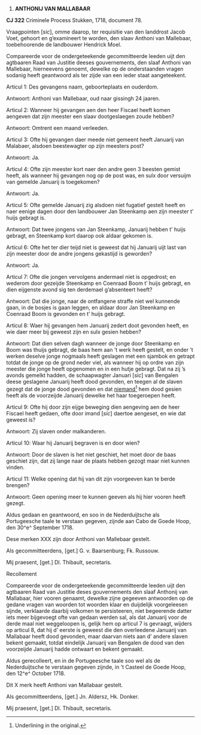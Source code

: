 1.  **ANTHONIJ VAN MALLABAAR**

**CJ 322** Criminele Process Stukken, 1718, document 78.

Vraagpointen \[*sic*\], omme daarop, ter requisitie van den landdrost
Jacob Voet, gehoort en g’examineert te worden, den slaav Anthoni van
Mallebaar, toebehoorende de landbouwer Hendrick Moel.

Compareerde voor de ondergeteekende gecommitteerde leeden uijt den
agtbaaren Raad van Justitie deeses gouvernements, den slaaf Anthoni van
Mallebaar, hierneevens genoemt, dewelke op de onderstaanden vragen
sodanig heeft geantwoord als ter zijde van een ieder staat aangeteekent.

Articul 1: Des gevangens naam, geboorteplaats en ouderdom.

Antwoort: Anthoni van Mallebaar, oud naar gissingh 24 jaaren.

Articul 2: Wanneer hij gevangen aen den heer Fiscael heeft komen
aengeven dat zijn meester een slaav dootgeslaegen zoude hebben?

Antwoort: Omtrent een maand verleeden.

Articul 3: Ofte hij gevangen daer meede niet gemeent heeft Januarij van
Malabaer, alsdoen beestewagter op zijn meesters post?

Antwoort: Ja.

Articul 4: Ofte zijn meester kort naer den andre geen 3 beesten gemist
heeft, als wanneer hij gevangen nog op de post was, en sulx door
versuijm van gemelde Januarij is toegekomen?

Antwoort: Ja.

Articul 5: Ofte gemelde Januarij zig alsdoen niet fugatief gestelt heeft
en naer eenige dagen door den landbouwer Jan Steenkamp aen zijn meester
t’ huijs gebragt is.

Antwoort: Dat twee jongens van Jan Steenkamp, Januarij hebben t’ huijs
gebragt, en Steenkamp kort daarop ook aldaar gekomen is.

Articul 6: Ofte het ter dier teijd niet is geweest dat hij Januarij uijt
last van zijn meester door de andre jongens gekastijd is geworden?

Antwoort: Ja.

Articul 7: Ofte die jongen vervolgens andermael niet is opgedrost; en
wederom door gezeijde Steenkamp en Coenraad Boom t’ huijs gebragt, en
dien eijgenste avond sig ten derdemael g’absenteert heeft?

Antwoort: Dat die jonge, naar de ontfangene straffe niet wel kunnende
gaan, in de bosjes is gaan leggen, en aldaar door Jan Steenkamp en
Coenraad Boom is gevonden en t’ huijs gebragt.

Articul 8: Waer hij gevangen hem Januarij zedert doot gevonden heeft, en
wie daer meer bij geweest zijn en sulx gesien hebben?

Antwoort: Dat dien selven dagh wanneer de jonge door Steenkamp en Boom
was thuijs gebragt, de baas hem aan ’t werk heeft gestelt, en onder ’t
werken deselve jonge nogmaals heeft geslagen met een sjambok en getrapt
totdat de jonge op de grond neder viel, als wanneer hij op ordre van
zijn meester die jonge heeft opgenomen en in een hutje gebragt. Dat na
zij ’s avonds gemelkt hadden, de schaapwagter Januari \[*sic*\] van
Bengalen deese geslagene Januarij heeft dood gevonden, en teegen al de
slaven gezegt dat de jonge dood gevonden en dat <u>niemand</u>[^1] hem
dood gesien heeft als de voorzeijde Januarij dewelke het haar
toegeroepen heeft.

Articul 9: Ofte hij door zijn eijge beweging dien aengeving aen de heer
Fiscael heeft gedaen, ofte door imand \[*sic*\] daertoe aengeset, en wie
dat geweest is?

Antwoort: Zij slaven onder malkanderen.

Articul 10: Waar hij Januarij begraven is en door wien?

Antwoort: Door de slaven is het niet geschiet, het moet door de baas
geschiet zijn, dat zij lange naar de plaats hebben gezogt maar niet
kunnen vinden.

Articul 11: Welke opening dat hij van dit zijn voorgeeven kan te berde
brengen?

Antwoort: Geen opening meer te kunnen geeven als hij hier vooren heeft
gezegt.

Aldus gedaan en geantwoord, en soo in de Nederduijtsche als Portugeesche
taale te verstaan gegeven, zijnde aan Cabo de Goede Hoop, den 30^e^
September 1718.

Dese merken XXX zijn door Anthoni van Mallebaar gestelt.

Als gecommitteerdens, \[get.\] G. v. Baarsenburg; Fk. Russouw.

Mij praesent, \[get.\] Dl. Thibault, secretaris.

Recollement

Compareerde voor de ondergeteekende gecommitteerde leeden uijt den
agtbaaren Raad van Justitie deses gouvernements den slaaf Anthonij van
Mallabaar, hier vooren genaamt, dewelke zijne gegeeven antwoorden op de
gedane vragen van woorden tot woorden klaar en duijdelijk voorgeleesen
sijnde, verklaarde daarbij volkomen te persisteeren, niet begeerende
datter iets meer bijgevoegt ofte van gedaan werden sal, als dat Januarij
voor de derde maal niet weggeloopen is, gelijk hem op articul 7 is
gevraagt, wijders op articul 8, dat hij d’ eerste is geweest die den
overleedene Januarij van Mallabaar heeft dood gevonden, maar daarvan
niets aan d’ andere slaven bekent gemaakt, totdat eindelijk Januarij van
Bengalen de dood van den voorzeijde Januarij hadde ontwaart en bekent
gemaakt.

Aldus gerecolleert, en in de Portugeesche taale soo wel als de
Nederduijtsche te verstaan gegeven zijnde, in ’t Casteel de Goede Hoop,
den 12^e^ October 1718.

Dit X merk heeft Anthoni van Mallabaar gestelt.

Als gecommitteerdens, \[get.\] Jn. Aldersz, Hk. Donker.

Mij praesent, \[get.\] Dl. Thibault, secretaris.

[^1]: Underlining in the original.
